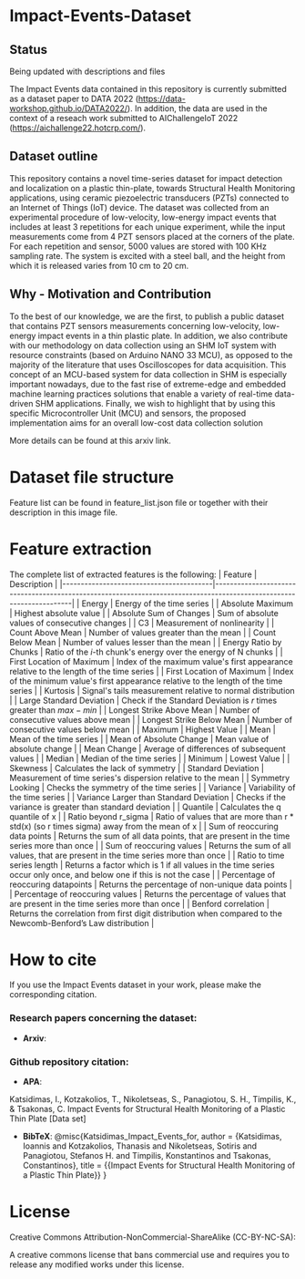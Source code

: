 # Impact-Events-Dataset

## Status
Being updated with descriptions and files

The Impact Events data contained in this repository is currently submitted as a dataset paper to DATA 2022 (https://data-workshop.github.io/DATA2022/). In addition, the data are used in the context of a reseach work submitted to AIChallengeIoT 2022 (https://aichallenge22.hotcrp.com/).

## Dataset outline
This repository contains a novel time-series dataset for impact detection and localization on a plastic thin-plate, towards Structural Health Monitoring applications, using ceramic piezoelectric transducers (PZTs) connected to an Internet of Things (IoT) device. The dataset was collected from an experimental procedure of low-velocity, low-energy impact events that includes at least 3 repetitions for each unique experiment, while the input measurements come from 4 PZT sensors placed at the corners of the plate. For each repetition and sensor, 5000 values are stored with 100 KHz sampling rate. The system is excited with a steel ball, and the height from which it is released varies from 10 cm to 20 cm.



## Why - Motivation and Contribution
To the best of our knowledge, we are the first, to publish a public dataset that contains PZT sensors measurements concerning low-velocity, low-energy impact events in a
thin plastic plate. In addition, we also contribute with our methodology on data collection using an SHM IoT system with resource constraints (based on Arduino NANO 33 MCU), as opposed to the majority of the literature that uses Oscilloscopes for data acquisition. This concept of an MCU-based system for data collection
in SHM is especially important nowadays, due to the fast rise of extreme-edge and embedded machine learning practices solutions
that enable a variety of real-time data-driven SHM applications. Finally, we wish to highlight that by using this specific Microcontroller Unit (MCU) and sensors, the proposed implementation aims for an overall low-cost data collection solution

More details can be found at this arxiv link.

# Dataset file structure
Feature list can be found in  feature_list.json file or together with their description in this image file.

# Feature extraction
The complete list of extracted features is the following:
| Feature                                 | Description                                                                                                         |
|-----------------------------------------|---------------------------------------------------------------------------------------------------------------------|
| Energy                                  | Energy of the time series                                                                                           |
| Absolute Maximum                        | Highest absolute value                                                                                              |
| Absolute Sum of Changes                 | Sum of absolute values of consecutive changes                                                                       |
| C3                                      | Measurement of nonlinearity                                                                                         |
| Count Above Mean                        | Number of values greater than the mean                                                                              |
| Count Below Mean                        | Number of values lesser than the mean                                                                               |
| Energy Ratio by Chunks                  | Ratio of the $i$-th chunk's energy over the energy of N chunks                                                      |
| First Location of Maximum               | Index of the maximum value's first appearance relative to the length of the time series                             |
| First Location of Maximum               | Index of the minimum value's first appearance relative to the length of the time series                             |
| Kurtosis                                | Signal's tails measurement relative to normal distribution                                                          |
| Large Standard Deviation                | Check if the Standard Deviation is $r$ times greater than $max - min$                                               |
| Longest Strike Above Mean               | Number of consecutive values above mean                                                                             |
| Longest Strike Below Mean               | Number of consecutive values below mean                                                                             |
| Maximum                                 | Highest Value                                                                                                       |
| Mean                                    | Mean of the time series                                                                                             |
| Mean of Absolute Change                 | Mean value of absolute change                                                                                       |
| Mean Change                             | Average of differences of subsequent values                                                                         |
| Median                                  | Median of the time series                                                                                           |
| Minimum                                 | Lowest Value                                                                                                        |
| Skewness                                | Calculates the lack of symmetry                                                                                     |
| Standard Deviation                      | Measurement of time series's dispersion relative to the mean                                                        |
| Symmetry Looking                        | Checks the symmetry of the time series                                                                              |
| Variance                                | Variability of the time series                                                                                      |
| Variance Larger than Standard Deviation | Checks if the variance is greater than standard deviation                                                           |
| Quantile                                | Calculates the q quantile of x                                                                                      |
| Ratio beyond r\_sigma                   | Ratio of values that are more than r * std(x) (so r times sigma) away from the mean of x                            |
| Sum of reoccuring data points           | Returns the sum of all data points, that are present in the time series more than once                              |
| Sum of reoccuring values                | Returns the sum of all values, that are present in the time series more than once                                   |
| Ratio to time series length             | Returns a factor which is 1 if all values in the time series occur only once, and below one if this is not the case |
| Percentage of reoccuring datapoints     | Returns the percentage of non-unique data points                                                                    |
| Percentage of reoccuring values         | Returns the percentage of values that are present in the time series more than once                                 |
| Benford correlation                     | Returns the correlation from first digit distribution when compared to the Newcomb-Benford’s Law distribution       |


# How to cite
If you use the Impact Events dataset in your work, please make the corresponding citation.

### Research papers concerning the dataset:

- **Arxiv**: 


### Github repository citation:

- **APA**:

Katsidimas, I., Kotzakolios, T., Nikoletseas, S., Panagiotou, S. H., Timpilis, K., & Tsakonas, C. Impact Events for Structural Health Monitoring of a Plastic Thin Plate [Data set]

- **BibTeX**: @misc{Katsidimas_Impact_Events_for,
author = {Katsidimas, Ioannis and Kotzakolios, Thanasis and Nikoletseas, Sotiris and Panagiotou, Stefanos H. and Timpilis, Konstantinos and Tsakonas, Constantinos},
title = {{Impact Events for Structural Health Monitoring of a Plastic Thin Plate}}
}

# License

Creative Commons Attribution-NonCommercial-ShareAlike (CC-BY-NC-SA):

A creative commons license that bans commercial use and requires you to release any modified works under this license.


